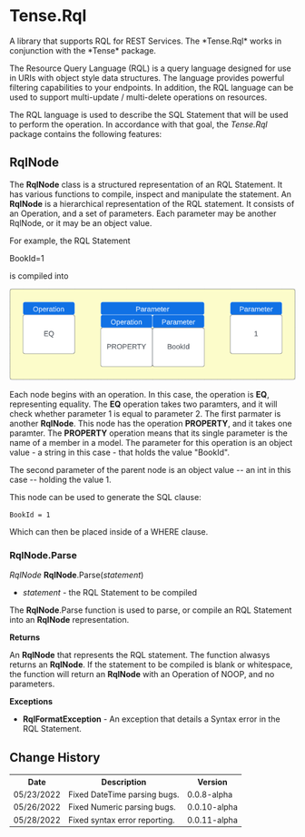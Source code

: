 <h1>Tense.Rql</h1>
A library that supports RQL for REST Services. The *Tense.Rql* works in conjunction with the *Tense* package. 

The Resource Query Language (RQL) is a query language designed for use in URIs with object style data structures. The language provides powerful filtering capabilities to your endpoints. In addition, the RQL language can be used to support multi-update / multi-delete operations on resources.

The RQL language is used to describe the SQL Statement that will be used to perform the operation. In accordance with that goal, the *Tense.Rql* package contains the following features:

<h2>RqlNode</h2>
The <b>RqlNode</b> class is a structured representation of an RQL Statement. It has various functions to compile, inspect and manipulate the statement. An <b>RqlNode</b> is a hierarchical representation of the RQL statement. It consists of an Operation, and a set of parameters. Each parameter may be another RqlNode, or it may be an object value.

For example, the RQL Statement

BookId=1

is compiled into

![alt text](https://github.com/mzuniga58/Tense.Rql/blob/main/Images/RqlNode1.png "RqlNode")

Each node begins with an operation. In this case, the operation is <b>EQ</b>, representing equality. The <b>EQ</b> operation takes two paramters, and it will check whether parameter 1 is equal to parameter 2. The first parmater is another <b>RqlNode</b>. This node has the operation <b>PROPERTY</b>, and it takes one paramter. The <b>PROPERTY</b> operation means that its single parameter is the name of a member in a model. The parameter for this operation is an object value - a string in this case - that holds the value "BookId".

The second parameter of the parent node is an object value -- an int in this case -- holding the value 1.

This node can be used to generate the SQL clause:

```
BookId = 1
```

Which can then be placed inside of a WHERE clause.

<h3>RqlNode.Parse</h3>

<i>RqlNode</i> <b>RqlNode</b>.Parse(<i>statement</i>)

- <i>statement</i> - the RQL Statement to be compiled

The <b>RqlNode</b>.Parse function is used to parse, or compile an RQL Statement into an <b>RqlNode</b> representation.

<b>Returns</b>

An <b>RqlNode</b> that represents the RQL statement. The function alwasys returns an <b>RqlNode</b>. If the statement to be compiled is blank or whitespace, the function will return an <b>RqlNode</b> with an Operation of NOOP, and no parameters.

<b>Exceptions</b>

- <b>RqlFormatException</b> - An exception that details a Syntax error in the RQL Statement.

<h2>Change History</h2>
<table>
    <tr>
        <th>Date</th>
        <th>Description</th>
        <th>Version</th>
    </tr>
    <tr>
        <td>05/23/2022</td>
        <td>Fixed DateTime parsing bugs.</td>
        <td>0.0.8-alpha</td>
    </tr>  
    <tr>
        <td>05/26/2022</td>
        <td>Fixed Numeric parsing bugs.</td>
        <td>0.0.10-alpha</td>
    </tr>
    <tr>
        <td>05/28/2022</td>
        <td>Fixed syntax error reporting.</td>
        <td>0.0.11-alpha</td>
    </tr>
</table>